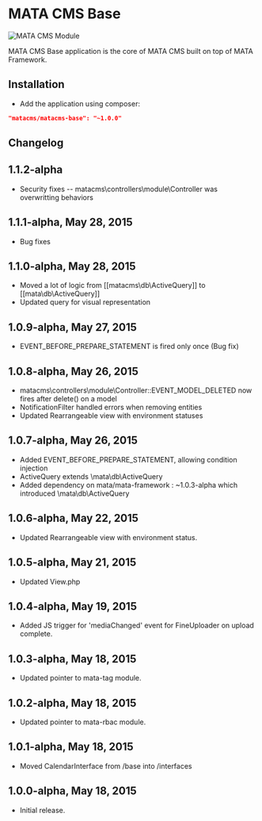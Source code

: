 MATA CMS Base
==========================================

![MATA CMS Module](https://s3-eu-west-1.amazonaws.com/qi-interactive/assets/mata-cms/gear-mata-logo%402x.png)


MATA CMS Base application is the core of MATA CMS built on top of MATA Framework.


Installation
------------

- Add the application using composer: 

```json
"matacms/matacms-base": "~1.0.0"
```

Changelog
---------

## 1.1.2-alpha
- Security fixes -- matacms\controllers\module\Controller was overwritting behaviors

## 1.1.1-alpha, May 28, 2015
- Bug fixes

## 1.1.0-alpha, May 28, 2015
- Moved a lot of logic from [[matacms\db\ActiveQuery]] to [[mata\db\ActiveQuery]]
- Updated query for visual representation


## 1.0.9-alpha, May 27, 2015

- EVENT_BEFORE_PREPARE_STATEMENT is fired only once (Bug fix)

## 1.0.8-alpha, May 26, 2015

- matacms\controllers\module\Controller::EVENT_MODEL_DELETED now fires after delete() on a model
- NotificationFilter handled errors when removing entities
- Updated Rearrangeable view with environment statuses


## 1.0.7-alpha, May 26, 2015

- Added EVENT_BEFORE_PREPARE_STATEMENT, allowing condition injection 
- ActiveQuery extends \mata\db\ActiveQuery
- Added dependency on mata/mata-framework : ~1.0.3-alpha which introduced \mata\db\ActiveQuery

## 1.0.6-alpha, May 22, 2015

- Updated Rearrangeable view with environment status.

## 1.0.5-alpha, May 21, 2015

- Updated View.php

## 1.0.4-alpha, May 19, 2015

- Added JS trigger for 'mediaChanged' event for FineUploader on upload complete.

## 1.0.3-alpha, May 18, 2015

- Updated pointer to mata-tag module.

## 1.0.2-alpha, May 18, 2015

- Updated pointer to mata-rbac module.

## 1.0.1-alpha, May 18, 2015

- Moved CalendarInterface from /base into /interfaces

## 1.0.0-alpha, May 18, 2015

- Initial release.
